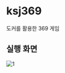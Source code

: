 # ksj369
도커를 활용한 369 게임

## 실행 화면

![1](https://user-images.githubusercontent.com/89020004/200512101-e1a0b4b6-bb59-490c-97d8-940f6d4a276d.png)
